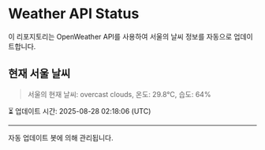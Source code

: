
# Weather API Status

이 리포지토리는 OpenWeather API를 사용하여 서울의 날씨 정보를 자동으로 업데이트합니다.

## 현재 서울 날씨
> 서울의 현재 날씨: overcast clouds, 온도: 29.8°C, 습도: 64%

⏳ 업데이트 시간: 2025-08-28 02:18:06 (UTC)

---
자동 업데이트 봇에 의해 관리됩니다.
